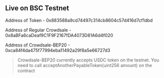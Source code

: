 ## Live on BSC Testnet

Address of Token - 0x883588a9cd74497c314cb8604c57d416d7cf1dbd

Address of Regular Crowdsale - 0x8aBFa6caDeaf9C1F9F2167fDA4073D81A6d4f020

Address of Crowdsale-BEP20 - 0xca84f4da475f77994eba11492a29f8a5e66727d3

> Crowdsale-BEP20 currently accepts USDC token on the testnet. You need to call acceptAnotherPayableToken(uint256 amount) on the contract
